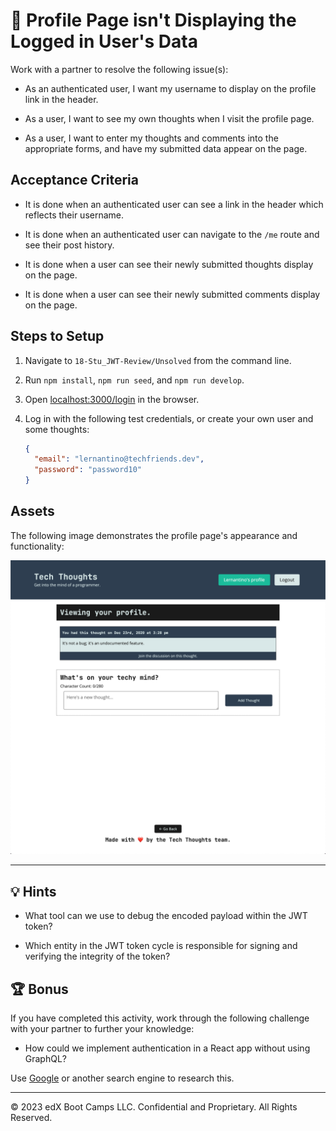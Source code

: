# 🐛 Profile Page isn't Displaying the Logged in User's Data

Work with a partner to resolve the following issue(s):

* As an authenticated user, I want my username to display on the profile link in the header.

* As a user, I want to see my own thoughts when I visit the profile page.

* As a user, I want to enter my thoughts and comments into the appropriate forms, and have my submitted data appear on the page.

## Acceptance Criteria

* It is done when an authenticated user can see a link in the header which reflects their username.

* It is done when an authenticated user can navigate to the `/me` route and see their post history.

* It is done when a user can see their newly submitted thoughts display on the page.

* It is done when a user can see their newly submitted comments display on the page.

## Steps to Setup

1. Navigate to `18-Stu_JWT-Review/Unsolved` from the command line.

2. Run `npm install`, `npm run seed`, and `npm run develop`.

3. Open <localhost:3000/login> in the browser.

4. Log in with the following test credentials, or create your own user and some thoughts:

    ```json
    {
      "email": "lernantino@techfriends.dev",
      "password": "password10"
    }
    ```

## Assets

The following image demonstrates the profile page's appearance and functionality:

![The logged-in user's profile page displays thoughts that they've created and a form to create more thoughts.](./Images/01-screenshot.png)

---

## 💡 Hints

* What tool can we use to debug the encoded payload within the JWT token?

* Which entity in the JWT token cycle is responsible for signing and verifying the integrity of the token?

## 🏆 Bonus

If you have completed this activity, work through the following challenge with your partner to further your knowledge:

* How could we implement authentication in a React app without using GraphQL?

Use [Google](https://www.google.com) or another search engine to research this.

---
© 2023 edX Boot Camps LLC. Confidential and Proprietary. All Rights Reserved.
